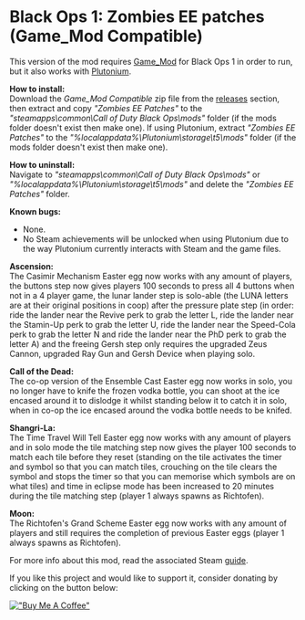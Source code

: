 # Black Ops 1: Zombies EE patches (Game_Mod Compatible)

This version of the mod requires [Game_Mod](https://github.com/Nukem9/LinkerMod/releases/tag/v1.3.2) for Black Ops 1 in order to run, but it also works with [Plutonium](https://plutonium.pw/).

**How to install:**</br>
Download the _Game_Mod Compatible_ zip file from the [releases](https://github.com/ReubenUKGB/black-ops-one-zombies-ee-patches/releases) section, then extract and copy _"Zombies EE Patches"_ to the _"steamapps\common\Call of Duty Black Ops\mods"_ folder (if the mods folder doesn't exist then make one). If using Plutonium, extract _"Zombies EE Patches"_ to the _"%localappdata%\Plutonium\storage\t5\mods"_ folder (if the mods folder doesn't exist then make one).

**How to uninstall:**</br>
Navigate to _"steamapps\common\Call of Duty Black Ops\mods"_ or _"%localappdata%\Plutonium\storage\t5\mods"_ and delete the _"Zombies EE Patches"_ folder.

**Known bugs:**
- None.
- No Steam achievements will be unlocked when using Plutonium due to the way Plutonium currently interacts with Steam and the game files.

**Ascension:**</br>
The Casimir Mechanism Easter egg now works with any amount of players, the buttons step now gives players 100 seconds to press all 4 buttons when not in a 4 player game, the lunar lander step is solo-able (the LUNA letters are at their original positions in coop) after the pressure plate step (in order: ride the lander near the Revive perk to grab the letter L, ride the lander near the Stamin-Up perk to grab the letter U, ride the lander near the Speed-Cola perk to grab the letter N and ride the lander near the PhD perk to grab the letter A) and the freeing Gersh step only requires the upgraded Zeus Cannon, upgraded Ray Gun and Gersh Device when playing solo.

**Call of the Dead:**</br>
The co-op version of the Ensemble Cast Easter egg now works in solo, you no longer have to knife the frozen vodka bottle, you can shoot at the ice encased around it to dislodge it whilst standing below it to catch it in solo, when in co-op the ice encased around the vodka bottle needs to be knifed.

**Shangri-La:**</br>
The Time Travel Will Tell Easter egg now works with any amount of players and in solo mode the tile matching step now gives the player 100 seconds to match each tile before they reset (standing on the tile activates the timer and symbol so that you can match tiles, crouching on the tile clears the symbol and stops the timer so that you can memorise which symbols are on what tiles) and time in eclipse mode has been increased to 20 minutes during the tile matching step (player 1 always spawns as Richtofen).

**Moon:**</br>
The Richtofen's Grand Scheme Easter egg now works with any amount of players and still requires the completion of previous Easter eggs (player 1 always spawns as Richtofen).

For more info about this mod, read the associated Steam [guide](https://steamcommunity.com/sharedfiles/filedetails/?id=3041320930).

If you like this project and would like to support it, consider donating by clicking on the button below:

[!["Buy Me A Coffee"](https://www.buymeacoffee.com/assets/img/custom_images/orange_img.png)](https://www.buymeacoffee.com/reubenukgb)

